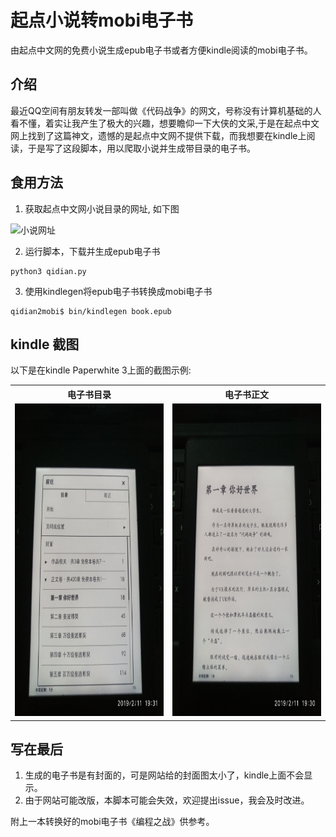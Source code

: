 # 起点小说转mobi电子书

由起点中文网的免费小说生成epub电子书或者方便kindle阅读的mobi电子书。

## 介绍

最近QQ空间有朋友转发一部叫做《代码战争》的网文，号称没有计算机基础的人看不懂，着实让我产生了极大的兴趣，想要瞻仰一下大侠的文采,于是在起点中文网上找到了这篇神文，遗憾的是起点中文网不提供下载，而我想要在kindle上阅读，于是写了这段脚本，用以爬取小说并生成带目录的电子书。

## 食用方法

1. 获取起点中文网小说目录的网址, 如下图

![小说网址](https://github.com/fondoger/qidian2mobi/raw/master/screenshots/screenshot1.png)

2. 运行脚本，下载并生成epub电子书

```
python3 qidian.py
```

3. 使用kindlegen将epub电子书转换成mobi电子书

```
qidian2mobi$ bin/kindlegen book.epub
```

## kindle 截图

以下是在kindle Paperwhite 3上面的截图示例:
<table style="width:100%">
  <tr>
    <th>电子书目录</th> 
    <th>电子书正文</th>
  </tr>
  <tr>
    <td><img src="./screenshots/screenshot2.jpg" width="100%" height="500px"></td>
    <td><img src="./screenshots/screenshot3.jpg" width="100%" height="500px"></td>
  </tr>
</table>

## 写在最后 

1. 生成的电子书是有封面的，可是网站给的封面图太小了，kindle上面不会显示。
2. 由于网站可能改版，本脚本可能会失效，欢迎提出issue，我会及时改进。

附上一本转换好的mobi电子书《编程之战》供参考。



